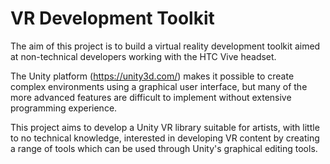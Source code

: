 # VR Development Toolkit
The aim of this project is to build a virtual reality development toolkit aimed at non-technical developers working with the HTC Vive headset.

The Unity platform (https://unity3d.com/) makes it possible to create complex environments using a graphical user interface, but many of the more advanced features are difficult to implement without extensive programming experience.

This project aims to develop a Unity VR library suitable for artists, with little to no technical knowledge, interested in developing VR content by creating a range of tools which can be used through Unity's graphical editing tools.
